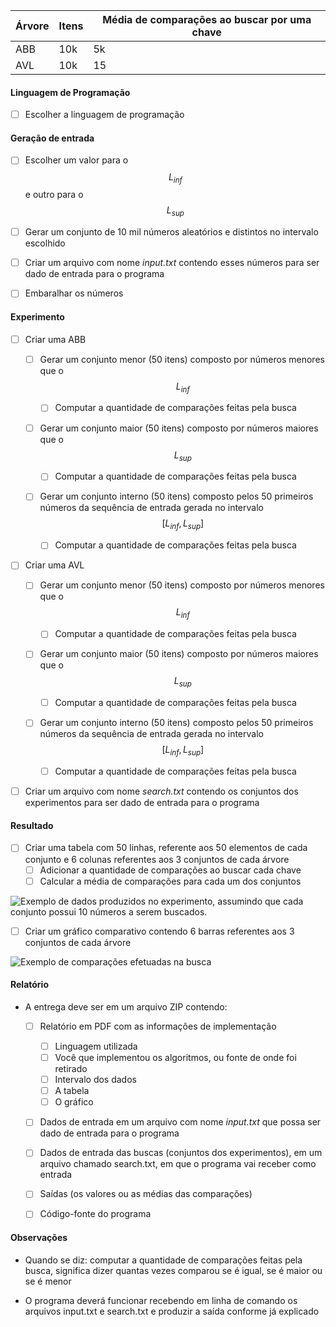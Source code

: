 | Árvore | Itens | Média de comparações ao buscar por uma chave |
| ------ | ----- | -------------------------------------------- |
| ABB    | 10k   | 5k                                           |
| AVL    | 10k   | 15                                           |



#### Linguagem de Programação

- [ ] Escolher a linguagem de programação

  

#### Geração de entrada

- [ ] Escolher um valor para o $$ L_{inf} $$ e outro para o $$ L_{sup} $$
- [ ] Gerar um conjunto de 10 mil números aleatórios e distintos no intervalo escolhido
- [ ] Criar um arquivo com nome *input.txt* contendo esses números para ser dado de entrada para o programa
- [ ] Embaralhar os números



#### Experimento

- [ ] Criar uma ABB

  - [ ] Gerar um conjunto menor (50 itens) composto por números menores que o $$ L_{inf} $$

    - [ ] Computar a quantidade de comparações feitas pela busca

  - [ ] Gerar um conjunto maior (50 itens) composto por números maiores que o  $$ L_{sup} $$

    - [ ] Computar a quantidade de comparações feitas pela busca

  - [ ] Gerar um conjunto interno (50 itens) composto pelos 50 primeiros números da sequência de entrada gerada no intervalo $$ [L_{inf}, L_{sup}] $$

    - [ ] Computar a quantidade de comparações feitas pela busca

    

- [ ] Criar uma AVL

  - [ ] Gerar um conjunto menor (50 itens) composto por números menores que o $$ L_{inf} $$

    - [ ] Computar a quantidade de comparações feitas pela busca

  - [ ] Gerar um conjunto maior (50 itens) composto por números maiores que o  $$ L_{sup} $$

    - [ ] Computar a quantidade de comparações feitas pela busca

  - [ ] Gerar um conjunto interno (50 itens) composto pelos 50 primeiros números da sequência de entrada gerada no intervalo $$ [L_{inf}, L_{sup}] $$

    - [ ] Computar a quantidade de comparações feitas pela busca

      

- [ ] Criar um arquivo com nome *search.txt* contendo os conjuntos dos experimentos para ser dado de entrada para o programa

  

#### Resultado

- [ ] Criar uma tabela com 50 linhas, referente aos 50 elementos de cada conjunto e 6 colunas referentes aos 3 conjuntos de cada árvore
  - [ ] Adicionar a quantidade de comparações ao buscar cada chave
  - [ ] Calcular a média de comparações para cada um dos conjuntos

![Exemplo de dados produzidos no experimento, assumindo que cada conjunto possui 10 números a serem buscados.](C:\Users\thais\AppData\Roaming\Typora\typora-user-images\image-20201118102659826.png)



- [ ] Criar um gráfico comparativo contendo 6 barras referentes aos 3 conjuntos de cada árvore

![Exemplo de comparações efetuadas na busca](C:\Users\thais\AppData\Roaming\Typora\typora-user-images\image-20201118102748139.png)



#### Relatório

- A entrega deve ser em um arquivo ZIP contendo:
  - [ ] Relatório em PDF com as informações de implementação
    - [ ] Linguagem utilizada
    - [ ] Você que implementou os algoritmos, ou fonte de onde foi retirado
    - [ ] Intervalo dos dados
    - [ ] A tabela
    - [ ] O gráfico
  - [ ] Dados de entrada em um arquivo com nome *input.txt* que possa ser dado de entrada para o programa
  - [ ] Dados de entrada das buscas (conjuntos dos experimentos), em um arquivo chamado search.txt, em que o programa vai receber como entrada
  - [ ] Saídas (os valores ou as médias das comparações)
  - [ ] Código-fonte do programa



#### Observações

- Quando se diz: computar a quantidade de comparações feitas pela busca, significa dizer quantas vezes comparou se é igual, se é maior ou se é menor

- O programa deverá funcionar recebendo em linha de comando os arquivos input.txt e search.txt e produzir a saída conforme já explicado